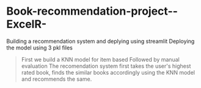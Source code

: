 # Book-recommendation-project--ExcelR-
Building a recommendation system and deplying using streamlit
Deploying the model using 3 pkl files
> First we build a KNN model for item based
> Followed by manual evaluation
The recomendation system first takes the user's highest rated book, finds the similar books accordingly using the KNN model and recommends the same. 
